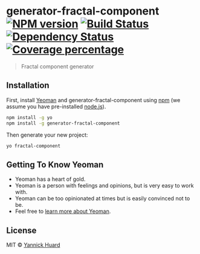 # generator-fractal-component [![NPM version][npm-image]][npm-url] [![Build Status][travis-image]][travis-url] [![Dependency Status][daviddm-image]][daviddm-url] [![Coverage percentage][coveralls-image]][coveralls-url]
> Fractal component generator

## Installation

First, install [Yeoman](http://yeoman.io) and generator-fractal-component using [npm](https://www.npmjs.com/) (we assume you have pre-installed [node.js](https://nodejs.org/)).

```bash
npm install -g yo
npm install -g generator-fractal-component
```

Then generate your new project:

```bash
yo fractal-component
```

## Getting To Know Yeoman

 * Yeoman has a heart of gold.
 * Yeoman is a person with feelings and opinions, but is very easy to work with.
 * Yeoman can be too opinionated at times but is easily convinced not to be.
 * Feel free to [learn more about Yeoman](http://yeoman.io/).

## License

MIT © [Yannick Huard]()


[npm-image]: https://badge.fury.io/js/generator-fractal-component.svg
[npm-url]: https://npmjs.org/package/generator-fractal-component
[travis-image]: https://travis-ci.org/yhuard/generator-fractal-component.svg?branch=master
[travis-url]: https://travis-ci.org/yhuard/generator-fractal-component
[daviddm-image]: https://david-dm.org/yhuard/generator-fractal-component.svg?theme=shields.io
[daviddm-url]: https://david-dm.org/yhuard/generator-fractal-component
[coveralls-image]: https://coveralls.io/repos/yhuard/generator-fractal-component/badge.svg
[coveralls-url]: https://coveralls.io/r/yhuard/generator-fractal-component
